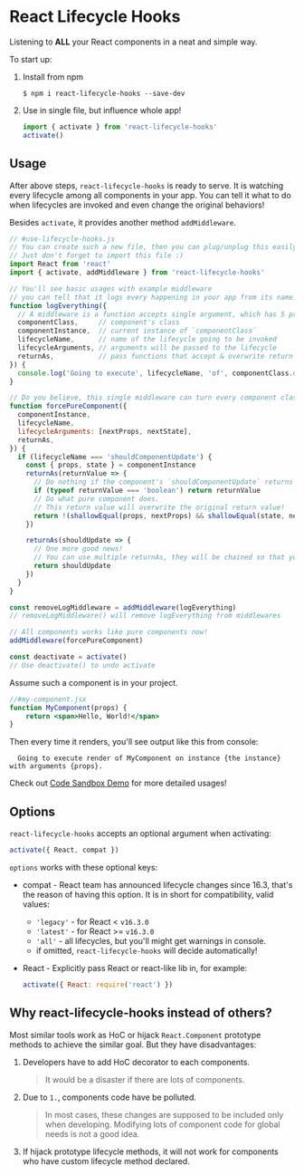 # React Lifecycle Hooks

Listening to **ALL** your React components in a neat and simple way.

To start up:
1. Install from npm
    ```
    $ npm i react-lifecycle-hooks --save-dev
    ```
1. Use in single file, but influence whole app!
    ```jsx
    import { activate } from 'react-lifecycle-hooks'
    activate()
    ```

## Usage
After above steps, `react-lifecycle-hooks` is ready to serve. It is watching every lifecycle among all components in your app. You can tell it what to do when lifecycles are invoked and even change the original behaviors!

Besides `activate`, it provides another method `addMiddleware`.

```jsx
// #use-lifecycle-hooks.js
// You can create such a new file, then you can plug/unplug this easily
// Just don't forget to import this file :)
import React from 'react'
import { activate, addMiddleware } from 'react-lifecycle-hooks'

// You'll see basic usages with example middleware
// you can tell that it logs every happening in your app from its name.
function logEverything({
  // A middleware is a function accepts single argument, which has 5 properties.
  componentClass,     // component's class
  componentInstance,  // current instance of `componentClass`
  lifecycleName,      // name of the lifecycle going to be invoked
  lifecycleArguments, // arguments will be passed to the lifecycle
  returnAs,           // pass functions that accept & overwrite return value
}) {
  console.log('Going to execute', lifecycleName, 'of', componentClass.displayName || componentClass.name, 'on instance', componentInstance, 'with arguments', lifecycleArguments)
}

// Do you believe, this single middleware can turn every component class into React.PureComponent?
function forcePureComponent({
  componentInstance,
  lifecycleName,
  lifecycleArguments: [nextProps, nextState],
  returnAs,
}) {
  if (lifecycleName === 'shouldComponentUpdate') {
    const { props, state } = componentInstance
    returnAs(returnValue => {
      // Do nothing if the component's `shouldComponentUpdate` returns a boolean, which means it has been implemented
      if (typeof returnValue === 'boolean') return returnValue
      // Do what pure component does.
      // This return value will overwrite the original return value!
      return !(shallowEqual(props, nextProps) && shallowEqual(state, nextState))
    })

    returnAs(shouldUpdate => {
      // One more good news!
      // You can use multiple returnAs, they will be chained so that you can modify return value multiple times.
      return shouldUpdate
    })
  }
}

const removeLogMiddleware = addMiddleware(logEverything)
// removeLogMiddleware() will remove logEverything from middlewares

// All components works like pure components now!
addMiddleware(forcePureComponent)

const deactivate = activate()
// Use deactivate() to undo activate
```

Assume such a component is in your project.
```jsx
//#my-component.jsx
function MyComponent(props) {
    return <span>Hello, World!</span>
}
```
Then every time it renders, you'll see output like this from console:
```
  Going to execute render of MyComponent on instance {the instance} with arguments {props}.
```

Check out [Code Sandbox Demo](https://codesandbox.io/s/vq0y5mpo47) for more detailed usages!

## Options
`react-lifecycle-hooks` accepts an optional argument when activating:
```js
activate({ React, compat })
```

`options` works with these optional keys:

* compat - React team has announced lifecycle changes since 16.3, that's the reason of having this option. It is in short for compatibility, valid values:
    * `'legacy'` - for React < `v16.3.0`
    * `'latest'` - for React >= `v16.3.0`
    * `'all'` - all lifecycles, but you'll might get warnings in console.
    * if omitted, `react-lifecycle-hooks` will decide automatically!

* React - Explicitly pass React or react-like lib in, for example:

    ```js
    activate({ React: require('react') })
    ```

## Why react-lifecycle-hooks instead of others?
Most similar tools work as HoC or hijack `React.Component` prototype methods to achieve the similar goal. But they have disadvantages:
1. Developers have to add HoC decorator to each components.
    > It would be a disaster if there are lots of components.
1. Due to `1.`, components code have be polluted.
    > In most cases, these changes are supposed to be included only when developing. Modifying lots of component code for global needs is not a good idea.
1. If hijack prototype lifecycle methods, it will not work for components who have custom lifecycle method declared.
